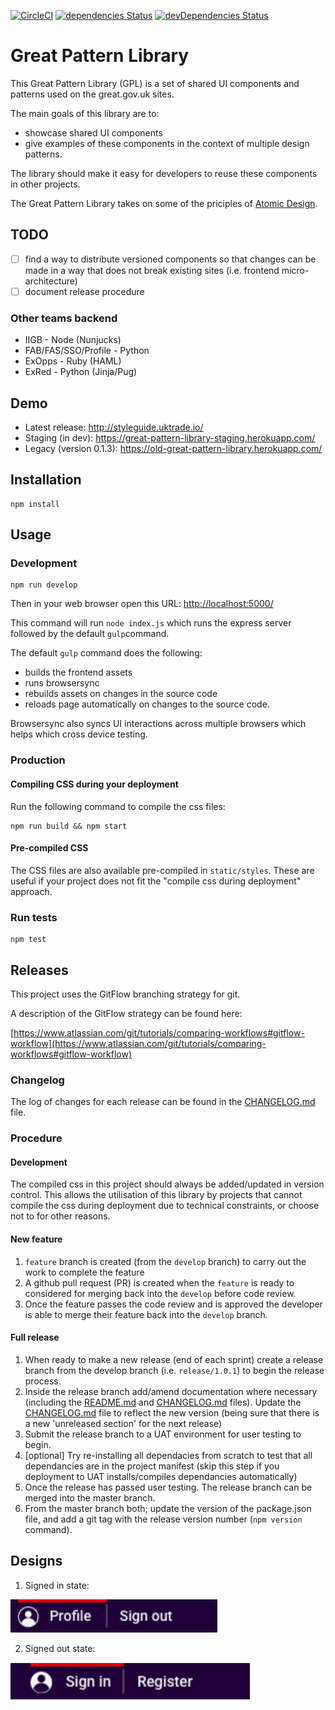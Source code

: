 [![CircleCI](https://circleci.com/gh/uktrade/great-pattern-library/tree/master.svg?style=svg)](https://circleci.com/gh/uktrade/great-pattern-library/tree/master)
[![dependencies Status](https://david-dm.org/uktrade/great-pattern-library/status.svg)](https://david-dm.org/uktrade/great-pattern-library)
[![devDependencies Status](https://david-dm.org/uktrade/great-pattern-library/dev-status.svg)](https://david-dm.org/uktrade/great-pattern-library?type=dev)

# Great Pattern Library
This Great Pattern Library (GPL) is a set of shared UI components and patterns used on the great.gov.uk sites.

The main goals of this library are to:

* showcase shared UI components
* give examples of these components in the context of multiple design patterns.

The library should make it easy for developers to reuse these components in other projects.

The Great Pattern Library takes on some of the priciples of [Atomic Design](http://atomicdesign.bradfrost.com/).

## TODO

- [ ] find a way to distribute versioned components so that changes can be made in a way that does not break existing sites (i.e. frontend micro-architecture)
- [ ] document release procedure
### Other teams backend
* IIGB - Node (Nunjucks)
* FAB/FAS/SSO/Profile - Python
* ExOpps - Ruby (HAML)
* ExRed - Python (Jinja/Pug)

## Demo
* Latest release: http://styleguide.uktrade.io/
* Staging (in dev): https://great-pattern-library-staging.herokuapp.com/
* Legacy (version 0.1.3): https://old-great-pattern-library.herokuapp.com/

## Installation

    npm install

## Usage
### Development
    npm run develop

Then in your web browser open this URL:  <http://localhost:5000/>

This command will run ```node index.js``` which runs the express server followed by the default ```gulp```command.

The default ```gulp``` command does the following:
* builds the frontend assets
* runs browsersync
* rebuilds assets on changes in the source code
* reloads page automatically on changes to the source code.

Browsersync also syncs UI interactions across multiple browsers which helps which cross device testing.


### Production

#### Compiling CSS during your deployment
Run the following command to compile the css files:

    npm run build && npm start

#### Pre-compiled CSS
The CSS files are also available pre-compiled in `static/styles`. These are useful if your project does not fit the "compile css during deployment" approach.

### Run tests

    npm test

## Releases
This project uses the GitFlow branching strategy for git.

A description of the GitFlow strategy can be found here:

[https://www.atlassian.com/git/tutorials/comparing-workflows#gitflow-workflow](https://www.atlassian.com/git/tutorials/comparing-workflows#gitflow-workflow)

### Changelog
The log of changes for each release can be found in the [CHANGELOG.md](./CHANGELOG.md) file.

### Procedure

#### Development
The compiled css in this project should always be added/updated in version control. This allows the utilisation of this library by projects that cannot compile the css during deployment due to technical constraints, or choose not to for other reasons.

#### New feature
1. ```feature``` branch is created (from the ```develop``` branch) to carry out the work to complete the feature
2. A github pull request (PR) is created when the ```feature``` is ready to considered for merging back into the ```develop``` before code review.
3. Once the feature passes the code review and is approved the developer is able to merge their feature back into the ```develop``` branch.

#### Full release
1. When ready to make a new release (end of each sprint) create a release branch from the develop branch (i.e. ```release/1.0.1```) to begin the release process.
2. Inside the release branch add/amend documentation where necessary (including the [README.md](./README.md) and [CHANGELOG.md](./CHANGELOG.md) files). Update the [CHANGELOG.md](./CHANGELOG.md) file to reflect the new version (being sure that there is a new 'unreleased section' for the next release)
3. Submit the release branch to a UAT environment for user testing to begin.
4. [optional] Try re-installing all dependacies from scratch to test that all dependancies are in the project manifest (skip this step if you deployment to UAT installs/compiles dependancies automatically)
5. Once the release has passed user testing. The release branch can be merged into the master branch.
6. From the master branch both; update the version of the package.json file, and add a git tag with the release version number (```npm version``` command).


## Designs

1. Signed in state:

![](./images/signed-in-state.png)


2. Signed out state:

![](./images/signed-out-state.png)
